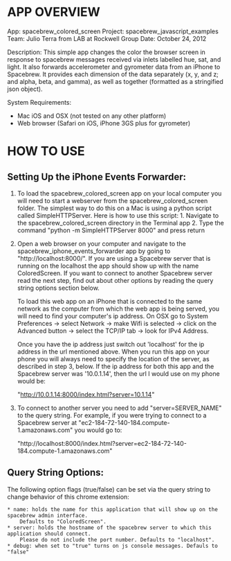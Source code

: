 APP OVERVIEW
============================

App: 		spacebrew_colored_screen
Project: 	spacebrew_javascript_examples
Team: 		Julio Terra from LAB at Rockwell Group
Date: 		October 24, 2012

Description: 
This simple app changes the color the browser screen in response to spacebrew messages received via inlets labelled
hue, sat, and light. It also forwards accelerometer and gyrometer data from an iPhone to Spacebrew. It provides each
dimension of the data separately (x, y, and z; and alpha, beta, and gamma), as well as together (formatted 
as a stringified json object).

System Requirements:
* Mac iOS and OSX (not tested on any other platform)
* Web browser (Safari on iOS, iPhone 3GS plus for gyrometer)


HOW TO USE
============================

Setting Up the iPhone Events Forwarder:
----------------------------

1)	To load the spacebrew_colored_screen app on your local computer you will need to start a webserver
	from the spacebrew_colored_screen folder. The simplest way to do this on a Mac is using a python 
	script called SimpleHTTPServer. Here is how to use this script:
		1. Navigate to the spacebrew_colored_screen directory in the Terminal app
		2. Type the command "python -m SimpleHTTPServer 8000" and press return

2)	Open a web browser on your computer and navigate to the spacebrew_iphone_events_forwarder app by 
	going to "http://localhost:8000/". If you are using a Spacebrew server that is running on the localhost 
	the app should show up with the name ColoredScreen. If you want to connect to another Spacebrew 
	server read the next step, find out about other options by reading the query string options 
	section below. 

	To load this web app on an iPhone that is connected to the same network as the computer from which the
	web app is being served, you will need to find your computer's ip address. On OSX go to System
	Preferences -> select Network -> make Wifi is selected -> click on the Advanced button -> select the
	TCP/IP tab -> look for IPv4 Address. 

	Once you have the ip address just switch out 'localhost' for the ip address in the url mentioned above.
	When you run this app on your phone you will always need to specify the location of the server, as described
	in step 3, below. If the ip address for both this app and the Spacebrew server was '10.0.1.14', then the
	url I would use on my phone would be: 

	"http://10.0.1.14:8000/index.html?server=10.1.14" 

3)	To connect to another server you need to add "server=SERVER_NAME" to the query string. For example, 
	if you were trying to connect to a Spacebrew server at "ec2-184-72-140-184.compute-1.amazonaws.com"
	you would go to: 

	"http://localhost:8000/index.html?server=ec2-184-72-140-184.compute-1.amazonaws.com"

Query String Options:
----------------------------

The following option flags (true/false) can be set via the query string to change behavior of this chrome extension:

	* name: holds the name for this application that will show up on the spacebrew admin interface. 
		Defaults to "ColoredScreen".
	* server: holds the hostname of the spacebrew server to which this application should connect.
		Please do not include the port number. Defaults to "localhost".
	* debug: when set to "true" turns on js console messages. Defauls to "false"
